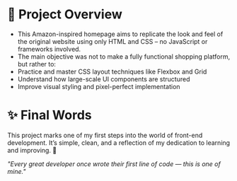 <h1>🚀 Project Overview </h1>
<ul>
  <li>
This Amazon-inspired homepage aims to replicate the look and feel of the original website using only HTML and CSS – no JavaScript or frameworks involved.
  </li>
  <li>
The main objective was not to make a fully functional shopping platform, but rather to:
  </li>
  <li>
Practice and master CSS layout techniques like Flexbox and Grid
  </li>
  <li>
Understand how large-scale UI components are structured
  </li>
  <li>
Improve visual styling and pixel-perfect implementation
  </li>
</ul>

<h1>✨ Final Words </h1>
This project marks one of my first steps into the world of front-end development. It’s simple, clean, and a reflection of my dedication to learning and improving. 🌱

<i>"Every great developer once wrote their first line of code — this is one of mine."</i>
